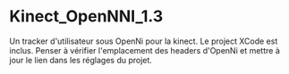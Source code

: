 # Kinect_OpenNNI_1.3
Un tracker d'utilisateur sous OpenNi pour la kinect.
Le project XCode est inclus.
Penser à vérifier l'emplacement des headers  d'OpenNi et mettre à jour le lien dans les réglages du projet.
